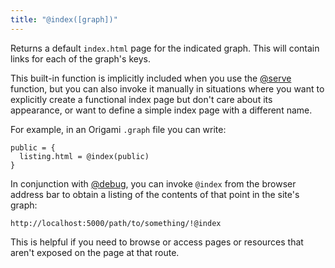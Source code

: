 ```yaml
---
title: "@index([graph])"
---
```


Returns a default `index.html` page for the indicated graph. This will contain links for each of the graph's keys.

This built-in function is implicitly included when you use the [@serve](#@serve) function, but you can also invoke it manually in situations where you want to explicitly create a functional index page but don't care about its appearance, or want to define a simple index page with a different name.

For example, in an Origami `.graph` file you can write:

```
public = {
  listing.html = @index(public)
}
```

In conjunction with [@debug](@debug.html), you can invoke `@index` from the browser address bar to obtain a listing of the contents of that point in the site's graph:

```
http://localhost:5000/path/to/something/!@index
```

This is helpful if you need to browse or access pages or resources that aren't exposed on the page at that route.
